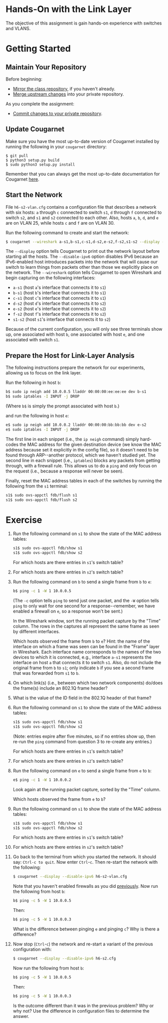 # Hands-On with the Link Layer

The objective of this assignment is gain hands-on experience with switches and
VLANS.


# Getting Started

## Maintain Your Repository

 Before beginning:
 - [Mirror the class repository](../01b-hw-private-repo-mirror), if you haven't
   already.
 - [Merge upstream changes](../01b-hw-private-repo-mirror#update-your-mirrored-repository-from-the-upstream)
   into your private repository.

 As you complete the assignment:
 - [Commit changes to your private repository](../01b-hw-private-repo-mirror#commit-and-push-local-changes-to-your-private-repo).


## Update Cougarnet

Make sure you have the most up-to-date version of Cougarnet installed by
running the following in your `cougarnet` directory:

```
$ git pull
$ python3 setup.py build
$ sudo python3 setup.py install
```

Remember that you can always get the most up-to-date documentation for
Cougarnet [here](https://github.com/cdeccio/cougarnet/blob/main/README.md).


## Start the Network

File `h6-s2-vlan.cfg` contains a configuration file that describes a network
with six hosts: `a` through `c` connected to switch `s1`, `d` through `f`
connected to switch `s2`, and `s1` and `s2` connected to each other.  Also,
hosts `a`, `b`, `d`, and `e` are on VLAN 25, while hosts `c` and `f` are on
VLAN 30.
   
Run the following command to create and start the network:

```bash
$ cougarnet --wireshark a-s1,b-s1,c-s1,d-s2,e-s2,f-s2,s1-s2 --display --disable-ipv6 h6-s2-vlan.cfg
```

The `--display` option tells Cougarnet to print out the network layout before
starting all the hosts.  The `--disable-ipv6` option disables IPv6 because an
IPv6-enabled host introduces packets into the network that will cause our
switch to learn things from packets other than those we explicitly place on the
network.  The `--wireshark` option tells Cougarnet to open Wireshark and begin
capturing on the following interfaces:

 * `a-s1` (host `a`'s interface that connects it to `s1`)
 * `b-s1` (host `b`'s interface that connects it to `s1`)
 * `c-s1` (host `c`'s interface that connects it to `s1`)
 * `d-s2` (host `d`'s interface that connects it to `s2`)
 * `e-s2` (host `e`'s interface that connects it to `s2`)
 * `f-s2` (host `f`'s interface that connects it to `s2`)
 * `s1-s2` (host `s1`'s interface that connects it to `s2`)

Because of the current configuration, you will only see three terminals show
up, one associated with host `b`, one associated with host `e`, and one
associated with switch `s1`.


## Prepare the Host for Link-Layer Analysis

The following instructions prepare the network for our experiments, allowing us
to focus on the link layer.

Run the following in host `b`:

```bash
b$ sudo ip neigh add 10.0.0.5 lladdr 00:00:00:ee:ee:ee dev b-s1
b$ sudo iptables -I INPUT -j DROP
```

(Where `b$` is simply the prompt associated with host `b`.)

and run the following in host `e`:

```bash
e$ sudo ip neigh add 10.0.0.2 lladdr 00:00:00:bb:bb:bb dev e-s2
e$ sudo iptables -I INPUT -j DROP
```

The first line in each snippet (i.e., the `ip neigh` command) simply hard-codes
the MAC address for the given destination device (we know the MAC address
because set it explicitly in the config file), so it doesn't need to be found
through ARP--another protocol, which we haven't studied yet.  The second line
in each snippet (i.e., `iptables`) blocks any packets from getting through,
with a firewall rule.  This allows us to do a `ping` and only focus on the
request (i.e., because a response will never be seen).

Finally, reset the MAC address tables in each of the switches by running the
following from the `s1` terminal:

```bash
s1$ sudo ovs-appctl fdb/flush s1
s1$ sudo ovs-appctl fdb/flush s2
```


# Exercise

 1. Run the following command on `s1` to show the state of the MAC address
    tables:

    ```bash
    s1$ sudo ovs-appctl fdb/show s1
    s1$ sudo ovs-appctl fdb/show s2
    ```

    For which hosts are there entries in `s1`'s switch table?

 2. For which hosts are there entries in `s2`'s switch table?

 3. Run the following command on `b` to send a single frame from `b` to `e`:
   
    ```bash
    b$ ping -c 1 -W 1 10.0.0.5
    ```

    (The `-c` option tells `ping` to send just one packet, and the `-W` option
    tells `ping` to only wait for one second for a response--remember, we have
    enabled a firewall on `e`, so a response won't be sent.)

    In the Wireshark window, sort the running packet capture by the "Time"
    column.  The rows in the captures all represent the same frame as seen by
    different interfaces.

    Which hosts observed the frame from `b` to `e`?  Hint: the name of the
    interface on which a frame was seen can be found in the "Frame" layer in
    Wireshark.  Each interface name corresponds to the names of the two devices
    to which it is connected, e.g., interface `a-s1` represents the interface
    on host `a` that connects it to switch `s1`.  Also, do not include the
    original frame from `b` to `s1`; only indicate `b` if you see a second
    frame that was forwarded from `s1` to `b`.

 4. On which link(s) (i.e., between which two network components) do/does the
    frame(s) include an 802.1Q frame header?

 5. What is the value of the ID field in the 802.1Q header of that frame?
    
 6. Run the following command on `s1` to show the state of the MAC address
    tables:

    ```bash
    s1$ sudo ovs-appctl fdb/show s1
    s1$ sudo ovs-appctl fdb/show s2
    ```

    (Note: entries expire after five minutes, so if no entries show up, then
    re-run the `ping` command from question 3 to re-create any entries.)

    For which hosts are there entries in `s1`'s switch table?

 7.  For which hosts are there entries in `s2`'s switch table?


 8. Run the following command on `e` to send a single frame from `e` to `b`:
   
    ```bash
    e$ ping -c 1 -W 1 10.0.0.2
    ```

    Look again at the running packet capture, sorted by the "Time" column.

    Which hosts observed the frame from `e` to `b`?

 9. Run the following command on `s1` to show the state of the MAC address
    tables:

    ```bash
    s1$ sudo ovs-appctl fdb/show s1
    s1$ sudo ovs-appctl fdb/show s2
    ```

    For which hosts are there entries in `s1`'s switch table?

 10. For which hosts are there entries in `s2`'s switch table?

 11. Go back to the terminal from which you started the network.  It should say:
     `Ctrl-c to quit`.  Now enter `Ctrl`-`c`.  Then re-start the network with
     the following:
   
     ```bash
     $ cougarnet --display --disable-ipv6 h6-s2-vlan.cfg
     ```

     Note that you haven't enabled firewalls as you did
     [previously](#prepare-the-host-for-link-layer-analysis).
     Now run the following from host `b`:

     ```bash
     b$ ping -c 5 -W 1 10.0.0.5
     ```

     Then:

     ```bash
     b$ ping -c 5 -W 1 10.0.0.3
     ```

     What is the difference between pinging `e` and pinging `c`?  Why is there a
     difference?


 12. Now stop (`Ctrl`-`c`) the network and re-start a variant of the previous
     configuration with:
    
     ```bash
     $ cougarnet --display --disable-ipv6 h6-s2.cfg
     ```

     Now run the following from host `b`:

     ```bash
     b$ ping -c 5 -W 1 10.0.0.5
     ```

     Then:

     ```bash
     b$ ping -c 5 -W 1 10.0.0.3
     ```

     Is the outcome different than it was in the previous problem?  Why or why
     not?  Use the difference in configuration files to determine the answer.
